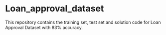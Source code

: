 # Loan_approval_dataset
This repository contains the training set, test set and solution code for Loan Approval Dataset with 83% accuracy. 
